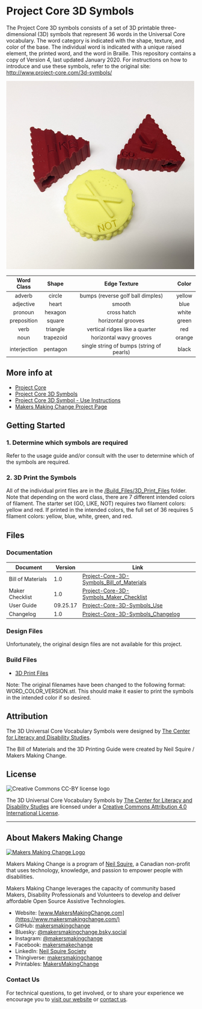 # Project Core 3D Symbols
The Project Core 3D symbols consists of a set of 3D printable three-dimensional (3D) symbols that represent 36 words in the Universal Core vocabulary. The word category is indicated with the shape, texture, and color of the base. The individual word is indicated with a unique raised element, the printed word, and the word in Braille. This repository contains a copy of Version 4, last updated January 2020. For instructions on how to introduce and use these symbols, refer to the original site: http://www.project-core.com/3d-symbols/   

<img src="Photos/Project-Core-3D-Symbol_Starter-Set.jpg" width="500" alt="Picture of three 3D printed tactile symbols. There are three symbols, a triangular red 'Go', a triangular red 'Like', and a circular yellow 'Not'.">

| **Word Class** | **Shape** |              **Edge Texture**             | **Color** |
|:--------------:|:---------:|:-----------------------------------------:|:---------:|
|     adverb     |   circle  |     bumps (reverse golf ball dimples)     |   yellow  |
|    adjective   |   heart   |                   smooth                  |    blue   |
|     pronoun    |  hexagon  |                cross hatch                |   white   |
|   preposition  |   square  |             horizontal grooves            |   green   |
|      verb      |  triangle |       vertical ridges like a quarter      |    red    |
|      noun      | trapezoid |          horizontal wavy grooves          |   orange  |
|  interjection  |  pentagon | single string of bumps (string of pearls) |   black   |

## More info at
- [Project Core](http://www.project-core.com/)
- [Project Core 3D Symbols](http://www.project-core.com/3d-symbols)
- [Project Core 3D Symbol - Use Instructions](http://www.project-core.com/3d-symbols-use/)
- [Makers Making Change Project Page](https://makersmakingchange.com/project/project-core-3d-symbols/)


## Getting Started

### 1. Determine which symbols are required
Refer to the usage guide and/or consult with the user to determine which of the symbols are required.

### 2. 3D Print the Symbols
All of the individual print files are in the [/Build_Files/3D_Print_Files](/Build_Files/3D_Print_Files/) folder.
Note that depending on the word class, there are 7 different intended colors of filament. The starter set (GO, LIKE, NOT) requires two filament colors: yellow and red. If printed in the intended colors, the full set of 36 requires 5 filament colors: yellow, blue, white, green, and red.



## Files
### Documentation
| Document             | Version | Link |
|----------------------|---------|------|
| Bill of Materials    | 1.0     | [Project-Core-3D-Symbols_Bill_of_Materials](/Documentation/Project-Core-3D-Symbols_BOM_V1.0.xlsx)     |
| Maker Checklist      | 1.0     | [Project-Core-3D-Symbols_Maker_Checklist](/Documentation/Project-Core-3D-Symbols_Maker_Checklist_V1.0.pdf)     |
| User Guide           | 09.25.17   | [Project-Core-3D-Symbols_Use](/Documentation/Project-Core-3D-Symbols_Use_09.25.17.pdf)    |
| Changelog            | 1.0     | [Project-Core-3D-Symbols_Changelog](/Documentation/Project-Core-3D-Symbols_Changelog_V1.0.pdf)     |

### Design Files
Unfortunately, the original design files are not available for this project.

### Build Files
 - [3D Print Files](/Build_Files/3D_Print_Files)

 Note: The original filenames have been changed to the following format: WORD_COLOR_VERSION.stl. This should make it easier to print the symbols in the intended color if so desired.

## Attribution
The 3D Universal Core Vocabulary Symbols were designed by [The Center for Literacy and Disability Studies](http://www.project-core.com/3d-symbols/).

The Bill of Materials and the 3D Printing Guide were created by Neil Squire / Makers Making Change. 


## License
<img src="https://licensebuttons.net/l/by/4.0/88x31.png" alt="Creative Commons CC-BY license logo">

The 3D Universal Core Vocabulary Symbols by [The Center for Literacy and Disability Studies](https://www.project-core.com/3d-symbols/) are licensed under a [Creative Commons Attribution 4.0 International License](https://creativecommons.org/licenses/by/4.0/).



----
<!-- ABOUT MMC START -->
## About Makers Making Change
[<img src="https://raw.githubusercontent.com/makersmakingchange/makersmakingchange/main/img/mmc_logo.svg" width="500" alt="Makers Making Change Logo">](https://www.makersmakingchange.com/)

Makers Making Change is a program of [Neil Squire](https://www.neilsquire.ca/), a Canadian non-profit that uses technology, knowledge, and passion to empower people with disabilities.

Makers Making Change leverages the capacity of community based Makers, Disability Professionals and Volunteers to develop and deliver affordable Open Source Assistive Technologies.

 - Website: [www.MakersMakingChange.com](https://www.makersmakingchange.com/)
 - GitHub: [makersmakingchange](https://github.com/makersmakingchange)
 - Bluesky: [@makersmakingchange.bsky.social](https://bsky.app/profile/makersmakingchange.bsky.social)
 - Instagram: [@makersmakingchange](https://www.instagram.com/makersmakingchange)
 - Facebook: [makersmakechange](https://www.facebook.com/makersmakechange)
 - LinkedIn: [Neil Squire Society](https://www.linkedin.com/company/neil-squire-society/)
 - Thingiverse: [makersmakingchange](https://www.thingiverse.com/makersmakingchange/about)
 - Printables: [MakersMakingChange](https://www.printables.com/@MakersMakingChange)

### Contact Us
For technical questions, to get involved, or to share your experience we encourage you to [visit our website](https://www.makersmakingchange.com/) or [contact us](https://www.makersmakingchange.com/s/contact).
<!-- ABOUT MMC END -->
